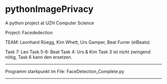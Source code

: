 # pythonImagePrivacy
A python project at UZH Computer Science

Project: Facededection 

TEAM: Leonhard Rüegg, Kim Whett, Urs Gamper, Beat Furrer (elBeato)

Task 7: Leo
Task 5-6: Beat
Task 4: Urs & Kim
Task 3 ist nicht zwingend nötig, Task 6 kann den ersetzen.

******************************************************************
Programm starkpunkt im File: FaceDetection_Complete.py
******************************************************************